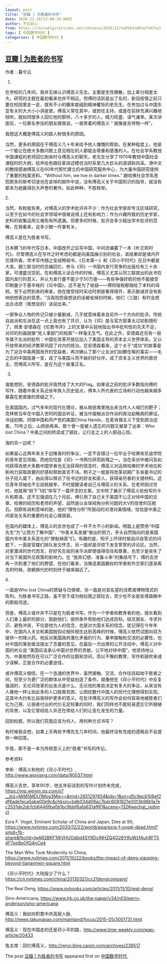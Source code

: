 ```yaml
---
layout: post
title: "豆瓣 | 为胜者的书写"
date: 2020-12-26T13:00:29.000Z
author: 不忘初心
from: https://chinadigitaltimes.net/chinese/2020/12/%e8%b1%86%e7%93%a3-%e4%b8%ba%e8%83%9c%e8%80%85%e7%9a%84%e4%b9%a6%e5%86%99/
tags: [ 中国数字时代 ]
categories: [ 中国数字时代 ]
---
```

<!--1608987629000-->
[豆瓣 | 为胜者的书写](https://chinadigitaltimes.net/chinese/2020/12/%e8%b1%86%e7%93%a3-%e4%b8%ba%e8%83%9c%e8%80%85%e7%9a%84%e4%b9%a6%e5%86%99/)
------

<div>
<p>作者：暮兮云</p><ol><li></li></ol><p>在学校的几年间，我并无缘认识傅高义先生。主要是生性懒散，加上辈分相差太大，研究的主题在最初看来也并不相近。但傅的活跃是出了名的，新冠疫情之前只要在校园里走一走，就有不小的概率能碰到精神矍铄的老先生。在参加过与中国东亚有关的大大小小讲座里，傅高义常在其中，或担任主持，或是在前排充满兴趣地倾听。就如同很多人回忆他的那样，八十多岁的人，精力旺盛、语气谦卑。某次讲座后，一位慕名参加的朋友跟我说，一直笑着的傅高义 “ 就像是吉祥物一样”。</p><p>我想这大概是傅高义的路人粉很多的原因。</p><p>当然，更多的原因在于傅高义几十年来给予他人慷慨的帮助。在某种程度上，他是一个能让在绝大多数问题上意见相左的人都能会尊重和感激的人。在社会学系教授中国课程的老师回忆刚来时与傅高义的聊天，老先生分享了1970年教授中国社会课程时的大纲，绘声绘色跟后辈讲述模仿当时系里几大巨头的语调和风采。港中文的教授感谢傅高义在60年代帮忙建立的中国研究服务中心，为大量中国研究提供了重要的档案资料。“Without him, we live in darker times.” 跟哈佛社会学系恩怨颇多的斯考切波也在哀悼的邮件中说，没有傅高义关于中国知识的指导，就没有那本为她赢得巨大声誉的著作。如此种种，不胜枚举。</p><p>2.</p><p>当然，有粉就有黑。对傅高义的学术批评并不少：作为社会学家却专注区域研究，以至于在如今的社会学领域中很难说得上还有影响力；作为兴趣所致的历史学家，史料的收集运用又难免有所遗漏。但更多的时候，批评会多少超出学术批评的范畴。在我看来，这多少跟一件事有关。</p><p>傅高义是在为胜者书写。</p><p>日本腾飞的年代写日本，中国改开之后写中国，中间还编纂了一本《朴正熙时代》。尽管傅高义在写作之时考虑的都是向美国展示别的社会，其结果却是墙内开花墙外香。学术写作随之变成畅销书，《日本第一》和《邓小平时代》在日中都是大卖。据三联当时的总编回忆，参与《邓》一书国内发行竞争的出版社有三十余家，可谓盛况空前。在和傅高义谈合作的时候，傅高义尤其认同三联提出的此书在国内发行的意义，并认为发行量不能少于50万册——有些争强好胜的他不能接受印刷量少于基辛格的《论中国》。这不是为了收益——傅将版税都捐给了本科的母校。至于必然到来的审查，他在接受纽时采访时倒是看得很开，表示删减并没有影响他想表达的意思。“当我抱怨我想说的话被省掉的时候，他们（三联）有时会想出办法把（我想说的）话说出来。”</p><p>一部争议人物的传记只被少量删减，几乎就意味着来自另外一个方向的批评。传统自由派和左派在这一点上竟也有了共识，认为《邓》是与官方叙事太过如影随形了。佩里·安德森在《伦敦书评》上的文章中尖锐地指出书中批判性的先天不足，对邓的刻画就像“党人事部门的档案”一样毫无生气。在此之外，安德森还另有一层专属于左派的批判：中国在改革开放后加入了美国主导的资本主义世界体系，又以开放带来的经济繁荣巩固了对内的统治。在安德森看来，这个关于“成功”的故事是为了迎合中美两国改开的受益者，再次确认了那个让左派们如鲠在喉的事实——毛之后的中国摇身一变，成了与美国斗而不破的好伙伴，成了资本主义世界的救世主。而傅高义所写，是在为这个故事正名。</p><ol start="3"><li></li></ol><p>谁能想到，安德森的批评竟然成了大大的Flag。如果说之前的批评多数指向傅的写作，随着中美关系近些年跌入历史低点，傅本人所代表的立场和行动也越来越多暴露在更直接的质疑之下。</p><p>在美国国内，过气多年的现代化理论，被从故纸堆里拖出来当作人人喊打的靶子；克林顿当年在中国入世时的国会听证，被当作接触派合作派的政治幼稚病的罪证。冷战初期，同情中国和共产党的美国China Hands，在麦肯锡主义下受到政治迫害。70年之后，山雨欲再来。那个曾一度被人遗忘的问题又被拿了出来：Who lost China？中美之间的桥梁成了钢丝，让行走之上的人胆战心惊。</p><p>海的另一边呢？</p><p>如果留心近两年来关于边陲渔村的争议，一定不会错过一位毕业于哈佛肯尼迪学院的青年意见领袖。而他恰恰是《邓》一书两位研究助理之一。当在采访中被问及如何获得连绝大多数中国学者也无法获得的信息时，傅高义对运用哈佛的学术地位和影响力获取政要的好感和帮助直言不讳。例子之一就是将改革初期广东省委书记的孙子招入麾下，由此得以拜访了任书记的好友和家人，获得亲历者的关键材料。这位青年领袖也不忘投桃报李，不时提醒读者自己与傅高义的关系。在老师刚过世时，他就用“刚下飞机”体写了一篇怀念的文章。文中除了展示了傅高义给他写的卡片和寄语，还不忘强调在几个月前，傅引用了自己关于美国不公正对待中国的文章。哈佛的经历和老师的声望，自然是以全球视角分析问题的大V的信誉的压舱石。但颇有讽刺意味的是，他的“理性分析”所鼓动的对港对美情绪，恰恰是中美之间紧张关系的重要的社会心理源泉。</p><p>在国内的媒体上，傅高义的去世也成了一件不大不小的新闻。明面上是赞扬“中国先生”为“让西方了解中国”、“中美关系发展”做出的努力，矛头自然指向的是美国国内令中美关系恶化的“罪魁祸首”们。有趣的是，知乎上环球时报自问自答式的问题下，一面是官媒们排队发文怀念，另一面却是评控下发言寥寥的评论区。当然，对更激进的世代而言，好好先生般的亲华派即使值得信任和尊重，也至少是丧失了对当下美国外交政策的影响力。在 “放弃幻想、准备斗争”的集结号下，傅的去世再一次刺激了他们的野望。在他们看来，当铸造美国霸权的学者和外交家们逐渐离去的时候，改朝换代的时刻终于越来越近了。</p><p>4.</p><p>一面是Who lost China的质疑与日俱增，另一面是对其名望的消费或博物馆式的陈列。为胜者书写之路，虽不至于成为柏拉图之叙拉古，至少也不全是安德森眼中的那般坦途。</p><p>但是，傅高义或许并不只是在为胜者书写。作为一个学者和教育者的他，擅长看到人们身上最好的部分，鼓励他们，提供条件帮助他们达成目标。结交朋友、寻求共识、避免冲突，不仅是他为人的信念，也是对大国关系的信念。犹记得在今年年中，在国内入关论和美国脱钩论相伴相生达到高峰的时候，傅高义依然试图向双方提供一剂降火药。他反对美国政府激化矛盾的行为、重申接触和交流的必要性，也对中国的某些做法提出了含蓄的意见。在最后一次出席的公开活动中，傅高义对中国的听众说 “美国应该承认中国对世界的贡献，公平地对待中国”。他坚持地认为，中美依然存在可以广泛合作的议题和空间，而以不懈的教育、写作和鼓吹来减少误解，正是合作的必要途径。</p><p>或许傅高义相信，在一个连通的世界中，虽然接触、交流、合作往往起始于胜者之间，但至少为更广泛的群体从中受益创造了条件。就像他在《邓小平时代》中反复强调的，无论邓改革的出发点是什么、无论他的某些决定有多大的争议，从来没有人像他一样让如此多的人口脱离贫困，让困扰数代中国人的现代化理想得到实现。这其中大约有比自我辩护更多的意义。在批评傅高义的写作会如何容易地被胜者们化为己用、让弱者付出的代价无足轻重的同时，我们同样也不能轻易遗忘它所根植的背景，以及它曾经给人并还在带给人们的让变化发生的力量。</p><p>回到标题，所以我们究竟应该为何人、用何种方式书写？</p><p>有时候我会想，如果上天再给予傅先生几年时间，他最终没有完成的遗稿会不会提供一种回答。</p><p>毕竟，那不是一本为传统意义上的“胜者”书写的传记。</p><p>参考资料</p><p>李昕：傅高义和他的《邓小平时代》, <a href="http://www.aisixiang.com/data/90037.html">http://www.aisixiang.com/data/90037.html</a></p><p>傅高义去世，享年90岁，他五年前谈到的写作计划终未完成，<a href="https://mp.weixin.qq.com/s?__biz=MjM5MDU1Mzg3Mw==&amp;amp;mid=2651297454&amp;amp;idx=1&amp;amp;sn=d5c9acb106ef2df6ade1eca5abe00e9c&amp;amp;chksm=bdb034d08ac7bdc6081821e00f3b98b1a7ec2531de2dcfcb6446fba0b1bc9bbf6afa631aff61&amp;amp;scene=132#wechat_redirect">https://mp.weixin.qq.com/s?__biz=MjM5MDU1Mzg3Mw==&amp;mid=2651297454&amp;idx=1&amp;sn=d5c9acb106ef2df6ade1eca5abe00e9c&amp;chksm=bdb034d08ac7bdc6081821e00f3b98b1a7ec2531de2dcfcb6446fba0b1bc9bbf6afa631aff61&amp;scene=132#wechat_redirect</a></p><p>Ezra F. Vogel, Eminent Scholar of China and Japan, Dies at 90, <a href="https://www.nytimes.com/2020/12/22/world/asia/ezra-f-vogel-dead.html?smid=fb-share&amp;amp;fbclid=IwAR2BKF1WVHUOdbd4SY9DcjNHZQ4O26YtfuWzfAuh8FT54F7op8pOfQ4nCq4">https://www.nytimes.com/2020/12/22/world/asia/ezra-f-vogel-dead.html?smid=fb-share&amp;fbclid=IwAR2BKF1WVHUOdbd4SY9DcjNHZQ4O26YtfuWzfAuh8FT54F7op8pOfQ4nCq4</a></p><p>The Man Who Took Modernity to China, <a href="https://www.nytimes.com/2011/10/22/books/the-impact-of-deng-xiaoping-beyond-tiananmen-square.html">https://www.nytimes.com/2011/10/22/books/the-impact-of-deng-xiaoping-beyond-tiananmen-square.html</a></p><p>《邓小平时代》大陆版少了什么？<a href="https://cn.nytimes.com/china/20130321/cc21dengcompare/">https://cn.nytimes.com/china/20130321/cc21dengcompare/</a></p><p>The Real Deng, <a href="https://www.nybooks.com/articles/2011/11/10/real-deng/">https://www.nybooks.com/articles/2011/11/10/real-deng/</a></p><p>Sino-Americana, <a href="https://www.lrb.co.uk/the-paper/v34/n03/perry-anderson/sino-americana">https://www.lrb.co.uk/the-paper/v34/n03/perry-anderson/sino-americana</a></p><p>傅高义：我如何积累中共高层人脉, <a href="http://news.takungpao.com/mainland/focus/2015-05/3001731.html">http://news.takungpao.com/mainland/focus/2015-05/3001731.html</a> </p><p>傅高义：现在中国走的还是邓小平的路，<a href="http://www.time-weekly.com/wap-article/20433">http://www.time-weekly.com/wap-article/20433</a></p><p>兔主席：回忆傅高义，<a href="http://renyi.blog.caixin.com/archives/239517">http://renyi.blog.caixin.com/archives/239517</a> </p><p>The post <a rel="nofollow" href="https://chinadigitaltimes.net/chinese/2020/12/%e8%b1%86%e7%93%a3-%e4%b8%ba%e8%83%9c%e8%80%85%e7%9a%84%e4%b9%a6%e5%86%99/">豆瓣 | 为胜者的书写</a> appeared first on <a rel="nofollow" href="https://chinadigitaltimes.net/chinese">中国数字时代</a>.</p>
</div>
